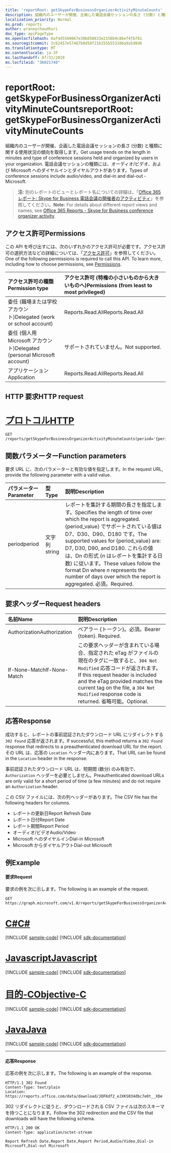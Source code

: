```yaml
---
title: 'reportRoot: getSkypeForBusinessOrganizerActivityMinuteCounts'
description: 組織内のユーザーが開催、企画した電話会議セッションの長さ (分数) と種類に関する使用状況の傾向を取得します。 電話会議セッションの種類には、オーディオ/ビデオ、および Microsoft へのダイヤルインとダイヤルアウトがあります。
localization_priority: Normal
ms.prod: reports
author: pranoychaudhuri
doc_type: apiPageType
ms.openlocfilehash: 6af4d5560067e30b058633e2158b9c86ef4fb781
ms.sourcegitcommit: 2c62457e57467b8d50f21b255b553106a9a5d8d6
ms.translationtype: MT
ms.contentlocale: ja-JP
ms.lasthandoff: 07/31/2019
ms.locfileid: "36021740"
---
```

# <a name="reportroot-getskypeforbusinessorganizeractivityminutecounts"></a><span data-ttu-id="e6fc9-104">reportRoot: getSkypeForBusinessOrganizerActivityMinuteCounts</span><span class="sxs-lookup"><span data-stu-id="e6fc9-104">reportRoot: getSkypeForBusinessOrganizerActivityMinuteCounts</span></span>

<span data-ttu-id="e6fc9-105">組織内のユーザーが開催、企画した電話会議セッションの長さ (分数) と種類に関する使用状況の傾向を取得します。</span><span class="sxs-lookup"><span data-stu-id="e6fc9-105">Get usage trends on the length in minutes and type of conference sessions held and organized by users in your organization.</span></span> <span data-ttu-id="e6fc9-106">電話会議セッションの種類には、オーディオ/ビデオ、および Microsoft へのダイヤルインとダイヤルアウトがあります。</span><span class="sxs-lookup"><span data-stu-id="e6fc9-106">Types of conference sessions include audio/video, and dial-in and dial-out - Microsoft.</span></span>

> <span data-ttu-id="e6fc9-107">**注:** 別のレポートのビューとレポート名についての詳細は、「[Office 365 レポート: Skype for Business 電話会議の開催者のアクティビティ](https://support.office.com/client/Skype-for-Business-Online-conference-organized-activity-03a255d4-0e1d-4b24-b73d-7a62fae36254)」を参照してください。</span><span class="sxs-lookup"><span data-stu-id="e6fc9-107">**Note:** For details about different report views and names, see [Office 365 Reports - Skype for Business conference organizer activity](https://support.office.com/client/Skype-for-Business-Online-conference-organized-activity-03a255d4-0e1d-4b24-b73d-7a62fae36254).</span></span>

## <a name="permissions"></a><span data-ttu-id="e6fc9-108">アクセス許可</span><span class="sxs-lookup"><span data-stu-id="e6fc9-108">Permissions</span></span>

<span data-ttu-id="e6fc9-p103">この API を呼び出すには、次のいずれかのアクセス許可が必要です。アクセス許可の選択方法などの詳細については、「[アクセス許可](/graph/permissions-reference)」を参照してください。</span><span class="sxs-lookup"><span data-stu-id="e6fc9-p103">One of the following permissions is required to call this API. To learn more, including how to choose permissions, see [Permissions](/graph/permissions-reference).</span></span>

| <span data-ttu-id="e6fc9-111">アクセス許可の種類</span><span class="sxs-lookup"><span data-stu-id="e6fc9-111">Permission type</span></span>                        | <span data-ttu-id="e6fc9-112">アクセス許可 (特権の小さいものから大きいものへ)</span><span class="sxs-lookup"><span data-stu-id="e6fc9-112">Permissions (from least to most privileged)</span></span> |
| :------------------------------------- | :--------------------------------------- |
| <span data-ttu-id="e6fc9-113">委任 (職場または学校アカウント)</span><span class="sxs-lookup"><span data-stu-id="e6fc9-113">Delegated (work or school account)</span></span>     | <span data-ttu-id="e6fc9-114">Reports.Read.All</span><span class="sxs-lookup"><span data-stu-id="e6fc9-114">Reports.Read.All</span></span>                         |
| <span data-ttu-id="e6fc9-115">委任 (個人用 Microsoft アカウント)</span><span class="sxs-lookup"><span data-stu-id="e6fc9-115">Delegated (personal Microsoft account)</span></span> | <span data-ttu-id="e6fc9-116">サポートされていません。</span><span class="sxs-lookup"><span data-stu-id="e6fc9-116">Not supported.</span></span>                           |
| <span data-ttu-id="e6fc9-117">アプリケーション</span><span class="sxs-lookup"><span data-stu-id="e6fc9-117">Application</span></span>                            | <span data-ttu-id="e6fc9-118">Reports.Read.All</span><span class="sxs-lookup"><span data-stu-id="e6fc9-118">Reports.Read.All</span></span>                         |

## <a name="http-request"></a><span data-ttu-id="e6fc9-119">HTTP 要求</span><span class="sxs-lookup"><span data-stu-id="e6fc9-119">HTTP request</span></span>


# <a name="httptabhttp"></a>[<span data-ttu-id="e6fc9-120">プロトコル</span><span class="sxs-lookup"><span data-stu-id="e6fc9-120">HTTP</span></span>](#tab/http)
<!-- { "blockType": "ignored" } --> 

```http
GET /reports/getSkypeForBusinessOrganizerActivityMinuteCounts(period='{period_value}')
```

## <a name="function-parameters"></a><span data-ttu-id="e6fc9-121">関数パラメーター</span><span class="sxs-lookup"><span data-stu-id="e6fc9-121">Function parameters</span></span>

<span data-ttu-id="e6fc9-122">要求 URL に、次のパラメーターと有効な値を指定します。</span><span class="sxs-lookup"><span data-stu-id="e6fc9-122">In the request URL, provide the following parameter with a valid value.</span></span>

| <span data-ttu-id="e6fc9-123">パラメーター</span><span class="sxs-lookup"><span data-stu-id="e6fc9-123">Parameter</span></span> | <span data-ttu-id="e6fc9-124">型</span><span class="sxs-lookup"><span data-stu-id="e6fc9-124">Type</span></span>   | <span data-ttu-id="e6fc9-125">説明</span><span class="sxs-lookup"><span data-stu-id="e6fc9-125">Description</span></span>                              |
| :-------- | :----- | :--------------------------------------- |
| <span data-ttu-id="e6fc9-126">period</span><span class="sxs-lookup"><span data-stu-id="e6fc9-126">period</span></span>    | <span data-ttu-id="e6fc9-127">文字列</span><span class="sxs-lookup"><span data-stu-id="e6fc9-127">string</span></span> | <span data-ttu-id="e6fc9-128">レポートを集計する期間の長さを指定します。</span><span class="sxs-lookup"><span data-stu-id="e6fc9-128">Specifies the length of time over which the report is aggregated.</span></span> <span data-ttu-id="e6fc9-129">{period_value} でサポートされている値は D7、D30、D90、D180 です。</span><span class="sxs-lookup"><span data-stu-id="e6fc9-129">The supported values for {period_value} are: D7, D30, D90, and D180.</span></span> <span data-ttu-id="e6fc9-130">これらの値は、D*n* の形式 (*n* はレポートを集計する日数) に従います。</span><span class="sxs-lookup"><span data-stu-id="e6fc9-130">These values follow the format D*n* where *n* represents the number of days over which the report is aggregated.</span></span> <span data-ttu-id="e6fc9-131">必須。</span><span class="sxs-lookup"><span data-stu-id="e6fc9-131">Required.</span></span> |

## <a name="request-headers"></a><span data-ttu-id="e6fc9-132">要求ヘッダー</span><span class="sxs-lookup"><span data-stu-id="e6fc9-132">Request headers</span></span>

| <span data-ttu-id="e6fc9-133">名前</span><span class="sxs-lookup"><span data-stu-id="e6fc9-133">Name</span></span>          | <span data-ttu-id="e6fc9-134">説明</span><span class="sxs-lookup"><span data-stu-id="e6fc9-134">Description</span></span>                              |
| :------------ | :--------------------------------------- |
| <span data-ttu-id="e6fc9-135">Authorization</span><span class="sxs-lookup"><span data-stu-id="e6fc9-135">Authorization</span></span> | <span data-ttu-id="e6fc9-p105">ベアラー {トークン}。必須。</span><span class="sxs-lookup"><span data-stu-id="e6fc9-p105">Bearer {token}. Required.</span></span>                |
| <span data-ttu-id="e6fc9-138">If-None-Match</span><span class="sxs-lookup"><span data-stu-id="e6fc9-138">If-None-Match</span></span> | <span data-ttu-id="e6fc9-139">この要求ヘッダーが含まれている場合、指定された eTag がファイルの現在のタグに一致すると、`304 Not Modified` 応答コードが返されます。</span><span class="sxs-lookup"><span data-stu-id="e6fc9-139">If this request header is included and the eTag provided matches the current tag on the file, a `304 Not Modified` response code is returned.</span></span> <span data-ttu-id="e6fc9-140">省略可能。</span><span class="sxs-lookup"><span data-stu-id="e6fc9-140">Optional.</span></span> |

## <a name="response"></a><span data-ttu-id="e6fc9-141">応答</span><span class="sxs-lookup"><span data-stu-id="e6fc9-141">Response</span></span>

<span data-ttu-id="e6fc9-142">成功すると、レポートの事前認証されたダウンロード URL にリダイレクトする `302 Found` 応答が返されます。</span><span class="sxs-lookup"><span data-stu-id="e6fc9-142">If successful, this method returns a `302 Found` response that redirects to a preauthenticated download URL for the report.</span></span> <span data-ttu-id="e6fc9-143">その URL は、応答の `Location` ヘッダー内にあります。</span><span class="sxs-lookup"><span data-stu-id="e6fc9-143">That URL can be found in the `Location` header in the response.</span></span>

<span data-ttu-id="e6fc9-144">事前認証されたダウンロード URL は、短期間 (数分) のみ有効で、`Authorization` ヘッダーを必要としません。</span><span class="sxs-lookup"><span data-stu-id="e6fc9-144">Preauthenticated download URLs are only valid for a short period of time (a few minutes) and do not require an `Authorization` header.</span></span>

<span data-ttu-id="e6fc9-145">この CSV ファイルには、次の列ヘッダーがあります。</span><span class="sxs-lookup"><span data-stu-id="e6fc9-145">The CSV file has the following headers for columns.</span></span>

- <span data-ttu-id="e6fc9-146">レポートの更新日</span><span class="sxs-lookup"><span data-stu-id="e6fc9-146">Report Refresh Date</span></span>
- <span data-ttu-id="e6fc9-147">レポート日付</span><span class="sxs-lookup"><span data-stu-id="e6fc9-147">Report Date</span></span>
- <span data-ttu-id="e6fc9-148">レポート期間</span><span class="sxs-lookup"><span data-stu-id="e6fc9-148">Report Period</span></span>
- <span data-ttu-id="e6fc9-149">オーディオ/ビデオ</span><span class="sxs-lookup"><span data-stu-id="e6fc9-149">Audio/Video</span></span>
- <span data-ttu-id="e6fc9-150">Microsoft へのダイヤルイン</span><span class="sxs-lookup"><span data-stu-id="e6fc9-150">Dial-in Microsoft</span></span>
- <span data-ttu-id="e6fc9-151">Microsoft からダイヤルアウト</span><span class="sxs-lookup"><span data-stu-id="e6fc9-151">Dial-out Microsoft</span></span>

## <a name="example"></a><span data-ttu-id="e6fc9-152">例</span><span class="sxs-lookup"><span data-stu-id="e6fc9-152">Example</span></span>

#### <a name="request"></a><span data-ttu-id="e6fc9-153">要求</span><span class="sxs-lookup"><span data-stu-id="e6fc9-153">Request</span></span>

<span data-ttu-id="e6fc9-154">要求の例を次に示します。</span><span class="sxs-lookup"><span data-stu-id="e6fc9-154">The following is an example of the request.</span></span>

<!--{
  "blockType": "request",
  "isComposable": true,
  "name": "reportroot_getskypeforbusinessorganizeractivityminutecounts"
}-->

```http
GET https://graph.microsoft.com/v1.0/reports/getSkypeForBusinessOrganizerActivityMinuteCounts(period='D7')
```
# <a name="ctabcsharp"></a>[<span data-ttu-id="e6fc9-155">C#</span><span class="sxs-lookup"><span data-stu-id="e6fc9-155">C#</span></span>](#tab/csharp)
[!INCLUDE [sample-code](../includes/snippets/csharp/reportroot-getskypeforbusinessorganizeractivityminutecounts-csharp-snippets.md)]
[!INCLUDE [sdk-documentation](../includes/snippets/snippets-sdk-documentation-link.md)]

# <a name="javascripttabjavascript"></a>[<span data-ttu-id="e6fc9-156">Javascript</span><span class="sxs-lookup"><span data-stu-id="e6fc9-156">Javascript</span></span>](#tab/javascript)
[!INCLUDE [sample-code](../includes/snippets/javascript/reportroot-getskypeforbusinessorganizeractivityminutecounts-javascript-snippets.md)]
[!INCLUDE [sdk-documentation](../includes/snippets/snippets-sdk-documentation-link.md)]

# <a name="objective-ctabobjc"></a>[<span data-ttu-id="e6fc9-157">目的-C</span><span class="sxs-lookup"><span data-stu-id="e6fc9-157">Objective-C</span></span>](#tab/objc)
[!INCLUDE [sample-code](../includes/snippets/objc/reportroot-getskypeforbusinessorganizeractivityminutecounts-objc-snippets.md)]
[!INCLUDE [sdk-documentation](../includes/snippets/snippets-sdk-documentation-link.md)]

# <a name="javatabjava"></a>[<span data-ttu-id="e6fc9-158">Java</span><span class="sxs-lookup"><span data-stu-id="e6fc9-158">Java</span></span>](#tab/java)
[!INCLUDE [sample-code](../includes/snippets/java/reportroot-getskypeforbusinessorganizeractivityminutecounts-java-snippets.md)]
[!INCLUDE [sdk-documentation](../includes/snippets/snippets-sdk-documentation-link.md)]

---


#### <a name="response"></a><span data-ttu-id="e6fc9-159">応答</span><span class="sxs-lookup"><span data-stu-id="e6fc9-159">Response</span></span>

<span data-ttu-id="e6fc9-160">応答の例を次に示します。</span><span class="sxs-lookup"><span data-stu-id="e6fc9-160">The following is an example of the response.</span></span>

<!-- {
  "blockType": "response",
  "truncated": true,
  "@odata.type": "microsoft.graph.report"
} -->

```http
HTTP/1.1 302 Found
Content-Type: text/plain
Location: https://reports.office.com/data/download/JDFKdf2_eJXKS034dbc7e0t__XDe
```

<span data-ttu-id="e6fc9-161">302 リダイレクトに従うと、ダウンロードされる CSV ファイルは次のスキーマを持つことになります。</span><span class="sxs-lookup"><span data-stu-id="e6fc9-161">Follow the 302 redirection and the CSV file that downloads will have the following schema.</span></span>

<!-- { "blockType": "ignored" } --> 

```http
HTTP/1.1 200 OK
Content-Type: application/octet-stream

Report Refresh Date,Report Date,Report Period,Audio/Video,Dial-in Microsoft,Dial-out Microsoft
```
<!-- uuid: 8fcb5dbc-d5aa-4681-8e31-b001d5168d79 
2015-10-25 14:57:30 UTC -->
<!-- {
  "type": "#page.annotation",
  "description": "Example",
  "keywords": "",
  "section": "documentation",
  "tocPath": "",
  "suppressions": [
  ]
}-->
